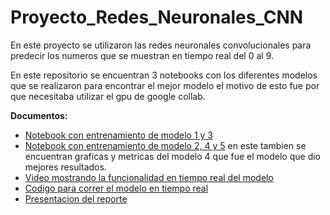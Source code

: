 # Proyecto_Redes_Neuronales_CNN
En este proyecto se utilizaron las redes neuronales convolucionales para predecir los numeros que se muestran
en tiempo real del 0 al 9.

En este repositorio se encuentran 3 notebooks con los diferentes modelos que se realizaron para encontrar el mejor modelo
el motivo de esto fue por que necesitaba utilizar el gpu de google collab.

**Documentos:**
- [Notebook con entrenamiento de modelo 1 y 3](P_P3_594557_1y3Modelo.ipynb)
- [Notebook con entrenamiento de modelo 2, 4 y 5](P_P3_594557_2,4y5Modelo.ipynb) en este tambien se encuentran graficas y
                      metricas del modelo 4 que fue el modelo que dio mejores resultados.
- [Video mostrando la funcionalidad en tiempo real del modelo](P_P3_594557_video.mp4.mp4)
- [Codigo para correr el modelo en tiempo real](live_capture_predict##.py)
- [Presentacion del reporte](Proyecto_3er_pacial.pdf)
